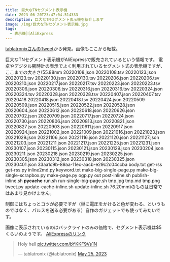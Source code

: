 ```yaml
---
title: 巨大なTNセグメント表示機
date: 2023-06-20T23:47:04.514333
description: 巨大なTNセグメント表示機を紹介します
image: /img/巨大なTNセグメント表示機.jpg
tags:
  - 表示機][AliExpress
---
```

[tablatronixさんのTweet](https://twitter.com/tablatronix/status/1661869054112714753)から発見。画像もここから転載。

巨大なTNセグメント表示機がAliExpressで販売されているという情報です。
電卓やデジタル腕時計の表示でよく利用されているセグメント式の表示機ですが、ここまでの大きさ(55.88mm 20220108.json 20220108.tsv 20220123.json 20220123.tsv 20220130.json 20220130.tsv 20220206.json 20220206.tsv 20220210.json 20220217.json 20220217.tsv 20220223.json 20220223.tsv 20220306.json 20220306.tsv 20220316.json 20220316.tsv 20220324.json 20220324.tsv 20220328.json 20220328.tsv 20220407.json 20220407.tsv 20220418 20220418.json 20220418.tsv 20220424.json 20220509 20220509.json 20220515.json 20220522.json 20220528.json 20220604.json 20220612.json 20220618.json 20220626.json 20220702.json 20220709.json 20220717.json 20220724.json 20220730.json 20220806.json 20220813.json 20220821.json 20220827.json 20220903.json 20220911.json 20220917.json 20220924.json 20221002.json 20221009.json 20221016.json 20221023.json 20221029.json 20221106.json 20221116.json 20221120.json 20221127.json 20221203.json 20221211.json 20221217.json 20221225.json 20221231.json 20230107.json 20230115.json 20230121.json 20230129.json 20230204.json 20230211.json 20230218.json 20230219.json 20230225.json 20230305.json 20230312.json 20230318.json 20230325.json 20230401.json 33aa1c9b-89aa-11ec-aacb-e29c2c04ccba body.txt get-rss get-rss.py inline2md.py keyword.txt make-big-single-page.py make-big-single-scrapbox.py make-page.py ogp.py out post-inline.sh publish-inline.sh __pycache__ run.sh run-single-big-page.sh tmp.jpg tmp.md tmp.png tweet.py update-cache-inline.sh update-inline.sh 76.20mm)のものは日常ではあまり見かけません。

制御にはちょっとコツが必要ですが（単に電圧をかけると色が変わる、というものではなく、パルスを送る必要がある）自作のガジェットでも使ってみたいです。

画像に表示されているのはバックライトのみの価格で、セグメント表示機は$5くらいのようです。
[AliExpressのリンク](https://ja.aliexpress.com/item/1005005410565386.htm)

<blockquote class="twitter-tweet"><p lang="en" dir="ltr">Holy hell <a href="https://t.co/bYKKF9Vs1N">pic.twitter.com/bYKKF9Vs1N</a></p>&mdash; tablatronix (@tablatronix) <a href="https://twitter.com/tablatronix/status/1661869054112714753?ref_src=twsrc%5Etfw">May 25, 2023</a></blockquote>
<script async src="https://platform.twitter.com/widgets.js" charset="utf-8"></script>



